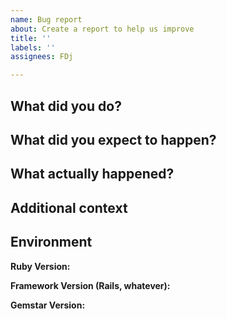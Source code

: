 ```yaml
---
name: Bug report
about: Create a report to help us improve
title: ''
labels: ''
assignees: FDj

---
```


## What did you do?

## What did you expect to happen?

## What actually happened?

## Additional context

## Environment

**Ruby Version:**

**Framework Version (Rails, whatever):**

**Gemstar Version:**

